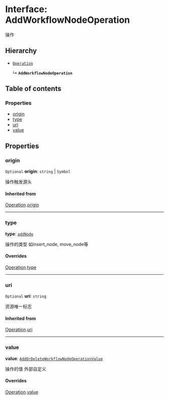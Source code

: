 # Interface: AddWorkflowNodeOperation

操作

## Hierarchy

* [`Operation`](/auto-docs/free-layout-editor/interfaces/Operation.md)

  ↳ **`AddWorkflowNodeOperation`**

## Table of contents

### Properties

* [origin](/auto-docs/free-layout-editor/interfaces/AddWorkflowNodeOperation.md#origin)
* [type](/auto-docs/free-layout-editor/interfaces/AddWorkflowNodeOperation.md#type)
* [uri](/auto-docs/free-layout-editor/interfaces/AddWorkflowNodeOperation.md#uri)
* [value](/auto-docs/free-layout-editor/interfaces/AddWorkflowNodeOperation.md#value)

## Properties

### origin

`Optional` **origin**: `string` | `Symbol`

操作触发源头

#### Inherited from

[Operation](/auto-docs/free-layout-editor/interfaces/Operation.md).[origin](/auto-docs/free-layout-editor/interfaces/Operation.md#origin)

***

### type

**type**: [`addNode`](/auto-docs/free-layout-editor/enums/FreeOperationType.md#addnode)

操作的类型 如insert\_node, move\_node等

#### Overrides

[Operation](/auto-docs/free-layout-editor/interfaces/Operation.md).[type](/auto-docs/free-layout-editor/interfaces/Operation.md#type)

***

### uri

`Optional` **uri**: `string`

资源唯一标志

#### Inherited from

[Operation](/auto-docs/free-layout-editor/interfaces/Operation.md).[uri](/auto-docs/free-layout-editor/interfaces/Operation.md#uri)

***

### value

**value**: [`AddOrDeleteWorkflowNodeOperationValue`](/auto-docs/free-layout-editor/interfaces/AddOrDeleteWorkflowNodeOperationValue.md)

操作的值 外部自定义

#### Overrides

[Operation](/auto-docs/free-layout-editor/interfaces/Operation.md).[value](/auto-docs/free-layout-editor/interfaces/Operation.md#value)
